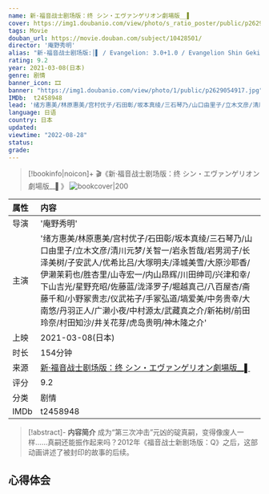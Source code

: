 ```yaml
---
name: 新·福音战士剧场版：终 シン・エヴァンゲリオン劇場版__▌
cover: https://img1.doubanio.com/view/photo/s_ratio_poster/public/p2629054917.jpg
tags: Movie
douban_url: https://movie.douban.com/subject/10428501/
director: '庵野秀明'
alias: "新·福音战士剧场版:│▌ / Evangelion: 3.0+1.0 / Evangelion Shin Gekijo-ban / Rebuild of Evangelion 4.0: Final / Evangelion: 3.0+1.0 Thrice Upon a Time"
rating: 9.2
year: 2021-03-08(日本)
genre: 剧情
banner_icon: 🎞
banner: "https://img1.doubanio.com/view/photo/1/public/p2629054917.jpg"
IMDb:  t2458948
lead: '绪方惠美/林原惠美/宫村优子/石田彰/坂本真绫/三石琴乃/山口由里子/立木文彦/清川元梦/关智一/岩永哲哉/岩男润子/长泽美树/子安武人/优希比吕/大塚明夫/泽城美雪/大原沙耶香/伊濑茉莉也/胜杏里/山寺宏一/内山昂辉/川田绅司/兴津和幸/下山吉光/星野充昭/佐藤蓝/泷泽罗子/堀越真己/八百屋杏/斋藤千和/小野冢贵志/仪武祐子/手冢弘道/塙爱美/中务贵幸/大南悠/丹羽正人/广濑小夜/中村源太/武藏真之介/新祐树/前田玲奈/村田知沙/井关花芽/虎岛贵明/神木隆之介' 
language: 日语 
country: 日本 
updated: 
viewtime: "2022-08-28"
status: 
grade: 
---
```

> [!bookinfo|noicon]+ 🎬《新·福音战士剧场版：终 シン・エヴァンゲリオン劇場版__▌》
> ![bookcover|200](https://img1.doubanio.com/view/photo/s_ratio_poster/public/p2629054917.jpg)
>
| 属性 | 内容                                       |
|:---- |:------------------------------------------ |
| 导演 | '庵野秀明'                         |
| 主演 | '绪方惠美/林原惠美/宫村优子/石田彰/坂本真绫/三石琴乃/山口由里子/立木文彦/清川元梦/关智一/岩永哲哉/岩男润子/长泽美树/子安武人/优希比吕/大塚明夫/泽城美雪/大原沙耶香/伊濑茉莉也/胜杏里/山寺宏一/内山昂辉/川田绅司/兴津和幸/下山吉光/星野充昭/佐藤蓝/泷泽罗子/堀越真己/八百屋杏/斋藤千和/小野冢贵志/仪武祐子/手冢弘道/塙爱美/中务贵幸/大南悠/丹羽正人/广濑小夜/中村源太/武藏真之介/新祐树/前田玲奈/村田知沙/井关花芽/虎岛贵明/神木隆之介'                             |
| 上映 | 2021-03-08(日本)                             |
| 时长 | 154分钟                   |
| 来源 | [新·福音战士剧场版：终 シン・エヴァンゲリオン劇場版__▌](https://movie.douban.com/subject/10428501/) |
| 评分 | 9.2                           |
| 分类 | 剧情                            |
| IMDb | t2458948                             | 

> [!abstract]- **内容简介**
>  成为“第三次冲击”元凶的碇真嗣，变得像废人一样……真嗣还能振作起来吗？2012年《福音战士新剧场版：Q》之后，这部动画讲述了被封印的故事的后续。
>  
## 心得体会
